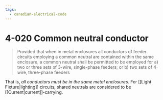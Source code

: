 ```yaml
---
tags:
  - canadian-electrical-code
---
```

# 4-020 Common neutral conductor
> Provided that when in metal enclosures all conductors of feeder circuits employing a common neutral are contained within the same enclosure, a common neutral shall be permitted to be employed for
> 	a) two or three sets of 3-wire, single-phase feeders; or
> 	b) two sets of 4-wire, three-phase feeders

That is, *all conductors must be in the same metal enclosures*. For [[Light Fixture|lighting]] circuits, shared neutrals are considered to be [[Current|current]]-carrying.